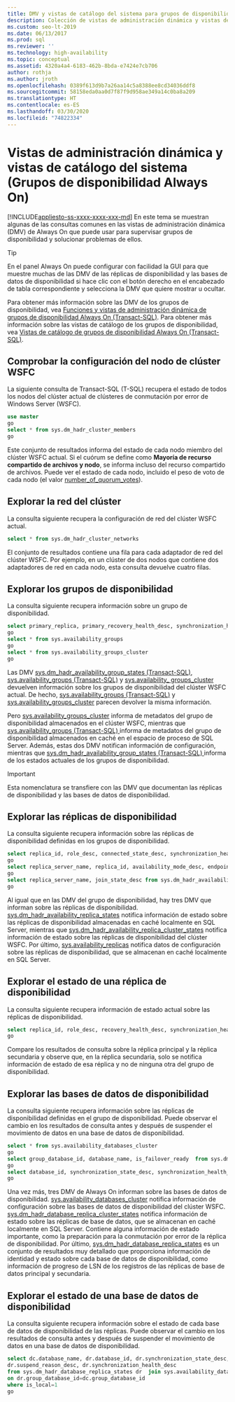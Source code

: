 ```yaml
---
title: DMV y vistas de catálogo del sistema para grupos de disponibilidad
description: Colección de vistas de administración dinámica y vistas de catálogo que pueden ayudar a supervisar y diagnosticar el estado de un grupo de disponibilidad AlwaysOn.
ms.custom: seo-lt-2019
ms.date: 06/13/2017
ms.prod: sql
ms.reviewer: ''
ms.technology: high-availability
ms.topic: conceptual
ms.assetid: 4320a4a4-6183-462b-8bda-e7424e7cb706
author: rothja
ms.author: jroth
ms.openlocfilehash: 0389f613d9b7a26aa14c5a8388ee8cd34036ddf8
ms.sourcegitcommit: 58158eda0aa0d7f87f9d958ae349a14c0ba8a209
ms.translationtype: HT
ms.contentlocale: es-ES
ms.lasthandoff: 03/30/2020
ms.locfileid: "74822334"
---
```

# <a name="dynamic-management-views-and-system-catalog-views-always-on-availability-groups"></a>Vistas de administración dinámica y vistas de catálogo del sistema (Grupos de disponibilidad Always On)
[!INCLUDE[appliesto-ss-xxxx-xxxx-xxx-md](../../../includes/appliesto-ss-xxxx-xxxx-xxx-md.md)]
  En este tema se muestran algunas de las consultas comunes en las vistas de administración dinámica (DMV) de Always On que puede usar para supervisar grupos de disponibilidad y solucionar problemas de ellos.  
  
> [!TIP]  
>  En el panel Always On puede configurar con facilidad la GUI para que muestre muchas de las DMV de las réplicas de disponibilidad y las bases de datos de disponibilidad si hace clic con el botón derecho en el encabezado de tabla correspondiente y selecciona la DMV que quiere mostrar u ocultar.  
  
 Para obtener más información sobre las DMV de los grupos de disponibilidad, vea [Funciones y vistas de administración dinámica de grupos de disponibilidad Always On &#40;Transact-SQL&#41;](~/relational-databases/system-dynamic-management-views/always-on-availability-groups-dynamic-management-views-functions.md). Para obtener más información sobre las vistas de catálogo de los grupos de disponibilidad, vea [Vistas de catálogo de grupos de disponibilidad Always On &#40;Transact-SQL&#41;](~/relational-databases/system-catalog-views/always-on-availability-groups-catalog-views-transact-sql.md).  
  
## <a name="check-the-wsfc-cluster-node-configuration"></a>Comprobar la configuración del nodo de clúster WSFC  
 La siguiente consulta de Transact-SQL (T-SQL) recupera el estado de todos los nodos del clúster actual de clústeres de conmutación por error de Windows Server (WSFC).  
  
```sql  
use master  
go  
select * from sys.dm_hadr_cluster_members  
go  
```  
  
 Este conjunto de resultados informa del estado de cada nodo miembro del clúster WSFC actual. Si el cuórum se define como **Mayoría de recurso compartido de archivos y nodo**, se informa incluso del recurso compartido de archivos. Puede ver el estado de cada nodo, incluido el peso de voto de cada nodo (el valor [number_of_quorum_votes](~/relational-databases/system-dynamic-management-views/sys-dm-hadr-cluster-members-transact-sql.md)).  
  
## <a name="explore-the-cluster-network"></a>Explorar la red del clúster  
 La consulta siguiente recupera la configuración de red del clúster WSFC actual.  
  
```sql  
select * from sys.dm_hadr_cluster_networks  
```  
  
 El conjunto de resultados contiene una fila para cada adaptador de red del clúster WSFC. Por ejemplo, en un clúster de dos nodos que contiene dos adaptadores de red en cada nodo, esta consulta devuelve cuatro filas.  
  
## <a name="explore-the-availability-groups"></a>Explorar los grupos de disponibilidad  
 La consulta siguiente recupera información sobre un grupo de disponibilidad.  
  
```sql  
select primary_replica, primary_recovery_health_desc, synchronization_health_desc from sys.dm_hadr_availability_group_states  
go  
select * from sys.availability_groups  
go  
select * from sys.availability_groups_cluster  
go  
```  
  
 Las DMV [sys.dm_hadr_availability_group_states &#40;Transact-SQL&#41;](~/relational-databases/system-dynamic-management-views/sys-dm-hadr-availability-group-states-transact-sql.md), [sys.availability_groups &#40;Transact-SQL&#41;](~/relational-databases/system-catalog-views/sys-availability-groups-transact-sql.md) y [sys.availability_ groups_cluster](~/relational-databases/system-catalog-views/sys-availability-groups-cluster-transact-sql.md) devuelven información sobre los grupos de disponibilidad del clúster WSFC actual. De hecho, [sys.availability_groups &#40;Transact-SQL&#41;](~/relational-databases/system-catalog-views/sys-availability-groups-transact-sql.md) y [sys.availability_groups_cluster](~/relational-databases/system-catalog-views/sys-availability-groups-cluster-transact-sql.md) parecen devolver la misma información.  
  
 Pero [sys.availability_groups_cluster](~/relational-databases/system-catalog-views/sys-availability-groups-cluster-transact-sql.md) informa de metadatos del grupo de disponibilidad almacenados en el clúster WSFC, mientras que [sys.availability_groups &#40;Transact-SQL&#41; ](~/relational-databases/system-catalog-views/sys-availability-groups-transact-sql.md) informa de metadatos del grupo de disponibilidad almacenados en caché en el espacio de proceso de SQL Server. Además, estas dos DMV notifican información de configuración, mientras que [sys.dm_hadr_availability_group_states &#40;Transact-SQL&#41; ](~/relational-databases/system-dynamic-management-views/sys-dm-hadr-availability-group-states-transact-sql.md) informa de los estados actuales de los grupos de disponibilidad.  
  
> [!IMPORTANT]  
>  Esta nomenclatura se transfiere con las DMV que documentan las réplicas de disponibilidad y las bases de datos de disponibilidad.  
  
## <a name="explore-the-availability-replicas"></a>Explorar las réplicas de disponibilidad  
 La consulta siguiente recupera información sobre las réplicas de disponibilidad definidas en los grupos de disponibilidad.  
  
```sql  
select replica_id, role_desc, connected_state_desc, synchronization_health_desc from sys.dm_hadr_availability_replica_states  
go  
select replica_server_name, replica_id, availability_mode_desc, endpoint_url from sys.availability_replicas  
go  
select replica_server_name, join_state_desc from sys.dm_hadr_availability_replica_cluster_states  
go  
```  
  
 Al igual que en las DMV del grupo de disponibilidad, hay tres DMV que informan sobre las réplicas de disponibilidad. [sys.dm_hadr_availability_replica_states](~/relational-databases/system-dynamic-management-views/sys-dm-hadr-availability-replica-states-transact-sql.md) notifica información de estado sobre las réplicas de disponibilidad almacenadas en caché localmente en SQL Server, mientras que [sys.dm_hadr_availability_replica_cluster_states](~/relational-databases/system-dynamic-management-views/sys-dm-hadr-availability-replica-cluster-states-transact-sql.md) notifica información de estado sobre las réplicas de disponibilidad del clúster WSFC. Por último, [sys.availability_replicas](~/relational-databases/system-dynamic-management-views/sys-dm-hadr-availability-replica-cluster-states-transact-sql.md) notifica datos de configuración sobre las réplicas de disponibilidad, que se almacenan en caché localmente en SQL Server.  
  
## <a name="explore-availability-replica-health"></a>Explorar el estado de una réplica de disponibilidad  
 La consulta siguiente recupera información de estado actual sobre las réplicas de disponibilidad.  
  
```sql  
select replica_id, role_desc, recovery_health_desc, synchronization_health_desc from sys.dm_hadr_availability_replica_states  
go  
```  
  
 Compare los resultados de consulta sobre la réplica principal y la réplica secundaria y observe que, en la réplica secundaria, solo se notifica información de estado de esa réplica y no de ninguna otra del grupo de disponibilidad.  
  
## <a name="explore-the-availability-databases"></a>Explorar las bases de datos de disponibilidad  
 La consulta siguiente recupera información sobre las réplicas de disponibilidad definidas en el grupo de disponibilidad. Puede observar el cambio en los resultados de consulta antes y después de suspender el movimiento de datos en una base de datos de disponibilidad.  
  
```sql
select * from sys.availability_databases_cluster  
go  
select group_database_id, database_name, is_failover_ready  from sys.dm_hadr_database_replica_cluster_states  
go  
select database_id, synchronization_state_desc, synchronization_health_desc, last_hardened_lsn, redo_queue_size, log_send_queue_size from sys.dm_hadr_database_replica_states  
go  
```  
  
 Una vez más, tres DMV de Always On informan sobre las bases de datos de disponibilidad. [sys.availability_databases_cluster](~/relational-databases/system-catalog-views/sys-availability-databases-cluster-transact-sql.md) notifica información de configuración sobre las bases de datos de disponibilidad del clúster WSFC. [sys.dm_hadr_database_replica_cluster_states](~/relational-databases/system-dynamic-management-views/sys-dm-hadr-database-replica-cluster-states-transact-sql.md) notifica información de estado sobre las réplicas de base de datos, que se almacenan en caché localmente en SQL Server. Contiene alguna información de estado importante, como la preparación para la conmutación por error de la réplica de disponibilidad. Por último, [sys.dm_hadr_database_replica_states](~/relational-databases/system-dynamic-management-views/sys-dm-hadr-database-replica-states-transact-sql.md) es un conjunto de resultados muy detallado que proporciona información de identidad y estado sobre cada base de datos de disponibilidad, como información de progreso de LSN de los registros de las réplicas de base de datos principal y secundaria.  
  
## <a name="explore-availability-database-health"></a>Explorar el estado de una base de datos de disponibilidad  
 La consulta siguiente recupera información sobre el estado de cada base de datos de disponibilidad de las réplicas. Puede observar el cambio en los resultados de consulta antes y después de suspender el movimiento de datos en una base de datos de disponibilidad.  
  
```sql  
select dc.database_name, dr.database_id, dr.synchronization_state_desc,   
dr.suspend_reason_desc, dr.synchronization_health_desc  
from sys.dm_hadr_database_replica_states dr  join sys.availability_databases_cluster dc  
on dr.group_database_id=dc.group_database_id   
where is_local=1  
go  
```  
  
  

